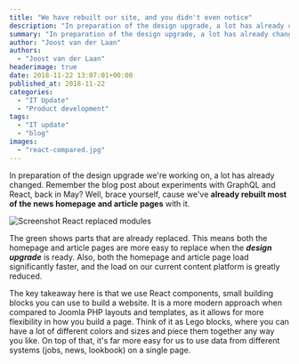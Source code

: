 ```yaml
---
title: "We have rebuilt our site, and you didn't even notice"
description: "In preparation of the design upgrade, a lot has already changed."
summary: "In preparation of the design upgrade, a lot has already changed."
author: "Joost van der Laan"
authors:
  - "Joost van der Laan"
headerimage: true
date: 2018-11-22 13:07:01+00:00
published_at: 2018-11-22
categories:
  - "IT Update"
  - "Product development"
tags:
  - "IT update"
  - "blog"
images:
  - "react-compared.jpg"
---
```


In preparation of the design upgrade we're working on, a lot has already
changed. Remember the blog post about experiments with GraphQL and React, back
in May? Well, brace yourself, cause we've **already rebuilt most of the news
homepage and article pages** with it.

![Screenshot React replaced modules](https://imagedelivery.net/7czaBv4WuiSsJFxi583jUw/29972e30-df28-4f97-6015-b5527cb13b00/public "Screenshot React replaced modules, CC courtesy of Joost van der Laan")

The green shows parts that are already replaced. This means both the homepage
and article pages are more easy to replace when the _**design upgrade**_ is
ready. Also, both the homepage and article page load significantly faster, and
the load on our current content platform is greatly reduced.

The key takeaway here is that we use React components, small building blocks you
can use to build a website. It is a more modern approach when compared to Joomla
PHP layouts and templates, as it allows for more flexibility in how you build a
page. Think of it as Lego blocks, where you can have a lot of different colors
and sizes and piece them together any way you like. On top of that, it's far
more easy for us to use data from different systems (jobs, news, lookbook) on a
single page.
